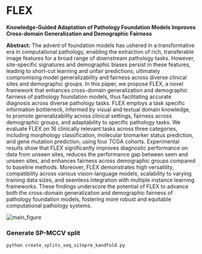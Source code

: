 # FLEX
**Knowledge-Guided Adaptation of Pathology Foundation Models Improves Cross-domain Generalization and Demographic Fairness**

**Abstract:** The advent of foundation models has ushered in a transformative era in computational pathology, enabling the extraction of rich, transferable image features for a broad range of downstream pathology tasks. However, site-specific signatures and demographic biases persist in these features, leading to short-cut learning and unfair predictions, ultimately compromising model generalizability and fairness across diverse clinical sites and demographic groups. In this paper, we propose FLEX, a novel framework that enhances cross-domain generalization and demographic fairness of pathology foundation models, thus facilitating accurate diagnosis across diverse pathology tasks. FLEX employs a task specific information bottleneck, informed by visual and textual domain knowledge, to promote generalizability across clinical settings, fairness across demographic groups, and adaptability to specific pathology tasks. We evaluate FLEX on 16 clinically relevant tasks across three categories, including morphology classification, molecular biomarker status prediction, and gene mutation prediction, using four TCGA cohorts. Experimental results show that FLEX significantly improves diagnostic performance on data from unseen sites, reduces the performance gap between seen and unseen sites, and enhances fairness across demographic groups compared to baseline methods. Moreover, FLEX demonstrates high versatility, compatibility across various vision-language models, scalability to varying training data sizes, and seamless integration with multiple instance learning frameworks. These findings underscore the potential of FLEX to advance both the cross-domain generalization and demographic fairness of pathology foundation models, fostering more robust and equitable computational pathology systems.

![main_figure](fig/main_v14.png)

### Generate SP-MCCV split

```bash
python create_splits_seq_sitepre_kandfold.py
```

### 